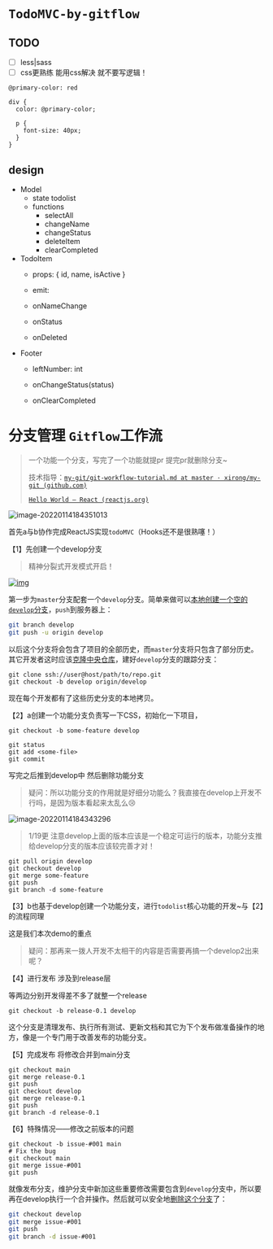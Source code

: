 

# `TodoMVC-by-gitflow`

## TODO
- [ ] less|sass
- [ ] css更熟练 能用css解决 就不要写逻辑！
```less
@primary-color: red

div {
  color: @primary-color;

  p { 
    font-size: 40px;
  }
}
```

## design
- Model
  * state todolist
  * functions
    * selectAll
    * changeName
    * changeStatus
    * deleteItem
    * clearCompleted
- TodoItem
  * props:  { id, name, isActive }
  
    
  * emit: 
  *   onNameChange 
  *   onStatus
  *   onDeleted
- Footer
  * leftNumber: int
  
    
  * onChangeStatus(status)
  * onClearCompleted





# 分支管理 `Gitflow`工作流

> 一个功能一个分支，写完了一个功能就提pr 提完pr就删除分支~
>
> 技术指导：[`my-git/git-workflow-tutorial.md at master · xirong/my-git (github.com)`](https://github.com/xirong/my-git/blob/master/git-workflow-tutorial.md#236-示例)
>
> [`Hello World – React (reactjs.org)`](https://zh-hans.reactjs.org/docs/hello-world.html)

![image-20220114184351013](https://gitee.com/su-fangzhou/blog-image/raw/master/202201141843069.png)

首先a与b协作完成ReactJS实现`todoMVC`（Hooks还不是很熟噻！）

【1】先创建一个develop分支

> 精神分裂式开发模式开启！

[![img](https://github.com/xirong/my-git/raw/master/images/git-workflow-release-cycle-5createdev.png)](https://github.com/xirong/my-git/blob/master/images/git-workflow-release-cycle-5createdev.png)

第一步为`master`分支配套一个`develop`分支。简单来做可以[本地创建一个空的`develop`分支](https://www.atlassian.com/git/tutorial/git-branches#!branch)，`push`到服务器上：

```bash
git branch develop
git push -u origin develop
```

以后这个分支将会包含了项目的全部历史，而`master`分支将只包含了部分历史。其它开发者这时应该[克隆中央仓库](https://www.atlassian.com/git/tutorial/git-basics#!clone)，建好`develop`分支的跟踪分支：

```
git clone ssh://user@host/path/to/repo.git
git checkout -b develop origin/develop
```

现在每个开发都有了这些历史分支的本地拷贝。

【2】a创建一个功能分支负责写一下CSS，初始化一下项目，

```
git checkout -b some-feature develop

git status
git add <some-file>
git commit
```



写完之后推到develop中 然后删除功能分支

> 疑问：所以功能分支的作用就是好细分功能么？我直接在develop上开发不行吗，是因为版本看起来太乱么😢

![image-20220114184343296](https://gitee.com/su-fangzhou/blog-image/raw/master/202201141844593.png)

> 1/19更 注意develop上面的版本应该是一个稳定可运行的版本，功能分支推给develop分支的版本应该较完善才对！

```
git pull origin develop
git checkout develop
git merge some-feature
git push
git branch -d some-feature
```

【3】b也基于develop创建一个功能分支，进行`todolist`核心功能的开发~与【2】的流程同理

这是我们本次demo的重点

> 疑问：那再来一拨人开发不太相干的内容是否需要再搞一个develop2出来呢？

【4】进行发布 涉及到release层

等两边分别开发得差不多了就整一个release

```
git checkout -b release-0.1 develop
```

这个分支是清理发布、执行所有测试、更新文档和其它为下个发布做准备操作的地方，像是一个专门用于改善发布的功能分支。

【5】完成发布 将修改合并到main分支

```
git checkout main
git merge release-0.1
git push
git checkout develop
git merge release-0.1
git push
git branch -d release-0.1
```

【6】特殊情况——修改之前版本的问题

```
git checkout -b issue-#001 main
# Fix the bug
git checkout main
git merge issue-#001
git push
```

就像发布分支，维护分支中新加这些重要修改需要包含到`develop`分支中，所以要再在develop执行一个合并操作。然后就可以安全地[删除这个分支](https://www.atlassian.com/git/tutorial/git-branches#!branch)了：

```bash
git checkout develop
git merge issue-#001
git push
git branch -d issue-#001
```
